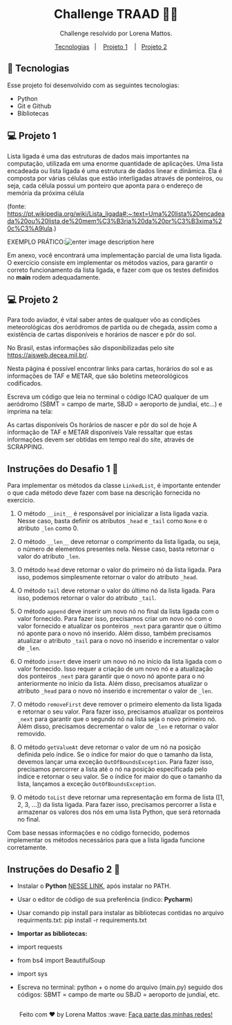<h1 align="center"> Challenge TRAAD 👩‍💻 </h1>

<p align="center">
Challenge resolvido por Lorena Mattos. <br/>
</p>

<p align="center">
  <a href="#-tecnologias">Tecnologias</a>&nbsp;&nbsp;&nbsp;|&nbsp;&nbsp;&nbsp;
  <a href="#-projeto1">Projeto 1</a>&nbsp;&nbsp;&nbsp;&nbsp;|&nbsp;&nbsp;
  <a href="#-projeto2">Projeto 2</a>&nbsp;&nbsp;&nbsp;&nbsp;&nbsp;&nbsp;
</p>


## 🚀 Tecnologias

Esse projeto foi desenvolvido com as seguintes tecnologias:

- Python
- Git e Github
- Bibliotecas

## 💻 Projeto 1

Lista ligada é uma das estruturas de dados mais importantes na computação, utilizada em uma enorme quantidade de aplicações. Uma lista encadeada ou lista ligada é uma estrutura de dados linear e dinâmica. Ela é composta por várias células que estão interligadas através de ponteiros, ou seja, cada célula possui um ponteiro que aponta para o endereço de memória da próxima célula

(fonte: https://pt.wikipedia.org/wiki/Lista_ligada#:~:text=Uma%20lista%20encadeada%20ou%20lista,de%20mem%C3%B3ria%20da%20pr%C3%B3xima%20c%C3%A9lula.)

EXEMPLO PRÁTICO:![enter image description here](https://upload.wikimedia.org/wikipedia/commons/thumb/3/36/DoubleLinkedListHsrw.png/1280px-DoubleLinkedListHsrw.png)

Em anexo, você encontrará uma implementação parcial de uma lista ligada. O exercício consiste em implementar os métodos vazios, para garantir o correto funcionamento da lista ligada, e fazer com que os testes definidos no __main__ rodem adequadamente.

## 💻 Projeto 2

Para todo aviador, é vital saber antes de qualquer vôo as condições meteorológicas dos aeródromos de partida ou de chegada, assim como a existência de cartas disponíveis e horários de nascer e pôr do sol.

No Brasil, estas informações são disponibilizadas pelo site https://aisweb.decea.mil.br/.

Nesta página é possível encontrar links para cartas, horários do sol e as informações de TAF e METAR, que são boletins meteorológicos codificados.

Escreva um código que leia no terminal o código ICAO qualquer de um aeródromo (SBMT = campo de marte, SBJD = aeroporto de jundiaí, etc...) e imprima na tela:

As cartas disponíveis
Os horários de nascer e pôr do sol de hoje
A informação de TAF e METAR disponíveis
Vale ressaltar que estas informações devem ser obtidas em tempo real do site, através de SCRAPPING.

## Instruções do Desafio 1 📃

Para implementar os métodos da classe `LinkedList`, é importante entender o que cada método deve fazer com base na descrição fornecida no exercício.  
  
1. O método `__init__` é responsável por inicializar a lista ligada vazia. Nesse caso, basta definir os atributos `_head` e `_tail` como `None` e o atributo `_len` como 0.  
  
2. O método `__len__` deve retornar o comprimento da lista ligada, ou seja, o número de elementos presentes nela. Nesse caso, basta retornar o valor do atributo `_len`.  
  
3. O método `head` deve retornar o valor do primeiro nó da lista ligada. Para isso, podemos simplesmente retornar o valor do atributo `_head`.  
  
4. O método `tail` deve retornar o valor do último nó da lista ligada. Para isso, podemos retornar o valor do atributo `_tail`.  
  
5. O método `append` deve inserir um novo nó no final da lista ligada com o valor fornecido. Para fazer isso, precisamos criar um novo nó com o valor fornecido e atualizar os ponteiros `_next` para garantir que o último nó aponte para o novo nó inserido. Além disso, também precisamos atualizar o atributo `_tail` para o novo nó inserido e incrementar o valor de `_len`.  
  
6. O método `insert` deve inserir um novo nó no início da lista ligada com o valor fornecido. Isso requer a criação de um novo nó e a atualização dos ponteiros `_next` para garantir que o novo nó aponte para o nó anteriormente no início da lista. Além disso, precisamos atualizar o atributo `_head` para o novo nó inserido e incrementar o valor de `_len`.  
  
7. O método `removeFirst` deve remover o primeiro elemento da lista ligada e retornar o seu valor. Para fazer isso, precisamos atualizar os ponteiros `_next` para garantir que o segundo nó na lista seja o novo primeiro nó. Além disso, precisamos decrementar o valor de `_len` e retornar o valor removido.  
  
8. O método `getValueAt` deve retornar o valor de um nó na posição definida pelo índice. Se o índice for maior do que o tamanho da lista, devemos lançar uma exceção `OutOfBoundsException`. Para fazer isso, precisamos percorrer a lista até o nó na posição especificada pelo índice e retornar o seu valor. Se o índice for maior do que o tamanho da lista, lançamos a exceção `OutOfBoundsException`.  
  
9. O método `toList` deve retornar uma representação em forma de lista ([1, 2, 3, ...]) da lista ligada. Para fazer isso, precisamos percorrer a lista e armazenar os valores dos nós em uma lista Python, que será retornada no final.  
  
Com base nessas informações e no código fornecido, podemos implementar os métodos necessários para que a lista ligada funcione corretamente.

## Instruções do Desafio 2 📃

- Instalar o **Python** [NESSE LINK](https://www.python.org/downloads/), após instalar no PATH.
- Usar o editor de código de sua preferência (indico: **Pycharm**)

- Usar comando pip install para instalar as bibliotecas contidas no arquivo requirments.txt: pip install -r requirements.txt

- **Importar as bibliotecas:** 
- import requests 
- from bs4 import BeautifulSoup  
- import sys

- Escreva no terminal: 
python + o nome do arquivo (main.py) seguido dos códigos: SBMT = campo de marte ou SBJD = aeroporto de jundiaí, etc.


## 

 
<p align="center">
Feito com ♥ by Lorena Mattos :wave:
<a href="https://lorena-mattos.github.io/links-da-lorena/">Faça parte das minhas redes!</a>
</p> 

